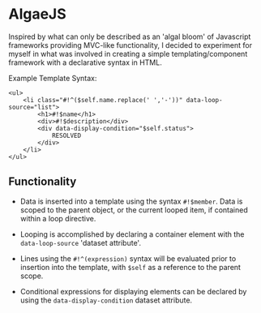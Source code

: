 # AlgaeJS
Inspired by what can only be described as an 'algal bloom' of Javascript frameworks providing MVC-like functionality, I decided to experiment for myself in what was involved in creating a simple templating/component framework with a declarative syntax in HTML.

Example Template Syntax:

    <ul>
		<li class="#!^($self.name.replace(' ','-'))" data-loop-source="list">
			<h1>#!$name</h1>
			<div>#!$description</div>
			<div data-display-condition="$self.status">
				RESOLVED
			</div>
		</li>
    </ul>

## Functionality
* Data is inserted into a template using the syntax `#!$member`. Data is scoped to the parent object, or the current looped item, if contained within a loop directive.

* Looping is accomplished by declaring a container element with the `data-loop-source` 'dataset attribute'.

* Lines using the `#!^(expression)` syntax will be evaluated prior to insertion into the template, with `$self` as a reference to the parent scope.

* Conditional expressions for displaying elements can be declared by using the `data-display-condition` dataset attribute.

